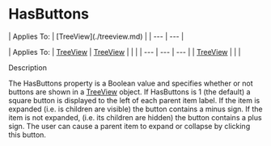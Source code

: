 




<h1 class="heading"><span class="name">HasButtons</span></h1>
| Applies To: | [TreeView](./treeview.md) |
| --- | ---  |

| Applies To: | [TreeView](./treeview.md) | [TreeView](./treeview.md) |  |  |
| --- | --- | ---  |
| [TreeView](./treeview.md) |  |  |


Description


The HasButtons property is a Boolean value and specifies whether or not buttons are shown in a [TreeView](./treeview.md) object. If HasButtons is 1 (the default) a square button is displayed to the left of each parent item label. If the item is expanded (i.e. is children are visible) the button contains a minus sign. If the item is not expanded, (i.e. its children are hidden) the button contains a plus sign. The user can cause a parent item to expand or collapse by clicking this button.



